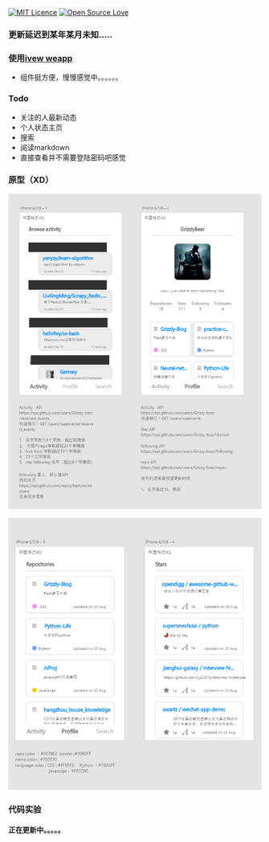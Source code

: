 [![MIT Licence](https://badges.frapsoft.com/os/mit/mit.svg?v=103)](https://opensource.org/licenses/mit-license.php)   [![Open Source Love](https://badges.frapsoft.com/os/v1/open-source.svg?v=103)](https://github.com/ellerbrock/open-source-badge/)   

### 更新延迟到某年某月未知.....

### 使用[ivew weapp](https://weapp.iviewui.com/)

- 组件挺方便，慢慢感觉中。。。。。。

### Todo

- 关注的人最新动态
- 个人状态主页
- 搜索
- 阅读markdown
- 直接查看并不需要登陆密码吧感觉

### 原型（XD）

![图一](https://github.com/Grizzy-bear/WX-Github/blob/Demo/images/readme/1.PNG)



![图二](https://github.com/Grizzy-bear/WX-Github/blob/Demo/images/readme/2.PNG)



### 代码实验

#### 正在更新中。。。。。


